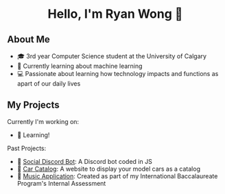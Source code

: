 
<h1 align="center">Hello, I'm Ryan Wong 👋</h1>

## About Me
- 🎓 3rd year Computer Science student at the University of Calgary
- 🌱 Currently learning about machine learning
- 💻 Passionate about learning how technology impacts and functions as apart of our daily lives

## My Projects
Currently I'm working on:
- 🧠 Learning!

Past Projects:
- 🤖 [Social Discord Bot](https://github.com/ryanwoong/Social-Discord-Bot): A Discord bot coded in JS
- 🚗 [Car Catalog](https://github.com/ryanwoong/car-catalog): A website to display your model cars as a catalog
- 🎵 [Music Application](https://github.com/ryanwoong/Music-App-IA): Created as part of my International Baccalaureate Program's Internal Assessment
